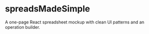 # spreadsMadeSimple
A one-page React spreadsheet mockup with clean UI patterns and an operation builder.
